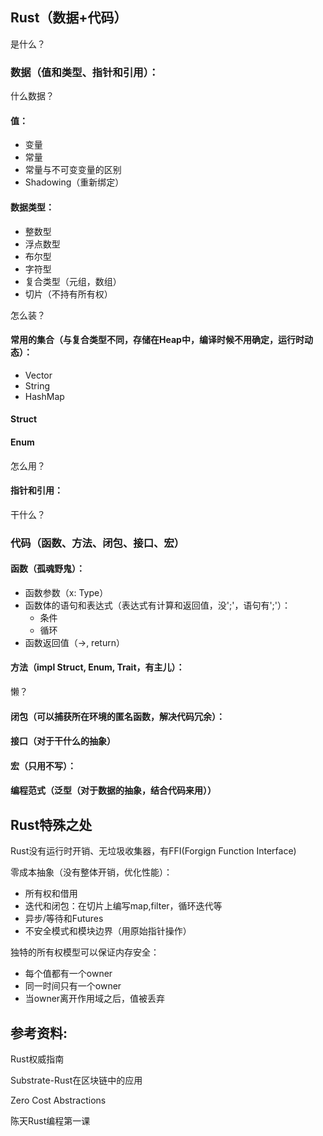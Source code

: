## Rust（数据+代码）

是什么？

### 数据（值和类型、指针和引用）：

什么数据？

#### 值：

* 变量
* 常量
* 常量与不可变变量的区别
* Shadowing（重新绑定）

#### 数据类型：

* 整数型
* 浮点数型
* 布尔型
* 字符型
* 复合类型（元组，数组）
* 切片（不持有所有权）

怎么装？

#### 常用的集合（与复合类型不同，存储在Heap中，编译时候不用确定，运行时动态）：

* Vector
* String
* HashMap

#### Struct

#### Enum

怎么用？

#### 指针和引用：



干什么？

### 代码（函数、方法、闭包、接口、宏）

#### 函数（孤魂野鬼）：

* 函数参数（x: Type）
* 函数体的语句和表达式（表达式有计算和返回值，没';'，语句有';'）：
  * 条件
  * 循环
* 函数返回值（->, return）

#### 方法（impl Struct, Enum, Trait，有主儿）：



懒？

#### 闭包（可以捕获所在环境的匿名函数，解决代码冗余）：

#### 接口（对于干什么的抽象）

#### 宏（只用不写）：

#### 编程范式（泛型（对于数据的抽象，结合代码来用））



## Rust特殊之处

Rust没有运行时开销、无垃圾收集器，有FFI(Forgign Function Interface)

零成本抽象（没有整体开销，优化性能）：

 * 所有权和借用
 * 迭代和闭包：在切片上编写map,filter，循环迭代等
 * 异步/等待和Futures
 * 不安全模式和模块边界（用原始指针操作）

独特的所有权模型可以保证内存安全：

* 每个值都有一个owner
* 同一时间只有一个owner
* 当owner离开作用域之后，值被丢弃



## 参考资料:

Rust权威指南

Substrate-Rust在区块链中的应用

Zero Cost Abstractions

陈天Rust编程第一课
